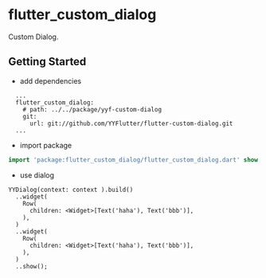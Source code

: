 # flutter_custom_dialog
Custom Dialog.

## Getting Started

+ add dependencies
```
  ...
  flutter_custom_dialog:
    # path: ../../package/yyf-custom-dialog
    git:
      url: git://github.com/YYFlutter/flutter-custom-dialog.git
  ...
``` 

+ import package

```dart
import 'package:flutter_custom_dialog/flutter_custom_dialog.dart' show YYDialog;
```

+ use dialog
```
YYDialog(context: context ).build()
  ..widget(
    Row(
      children: <Widget>[Text('haha'), Text('bbb')],
    ),
  )
  ..widget(
    Row(
      children: <Widget>[Text('haha'), Text('bbb')],
    ),
  )
  ..show();
```

